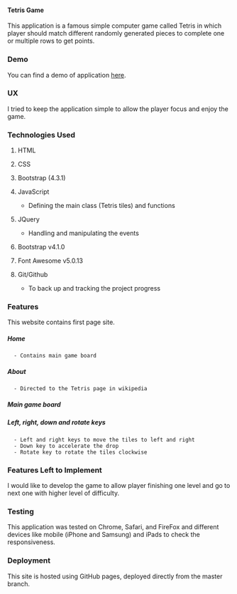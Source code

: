 #### Tetris Game

This application is a famous simple computer game called Tetris in which player should match 
different randomly generated pieces to complete one or multiple rows to get points.


### Demo
You can find a demo of application [here](https://meghdadyazdi.github.io/IFD-Milestone/).

### UX
I tried to keep the application simple to allow the player focus and enjoy the game.


### Technologies Used
1. HTML

2. CSS

3. Bootstrap (4.3.1)

4. JavaScript
    - Defining the main class (Tetris tiles) and functions

5. JQuery
    - Handling and manipulating the events

8. Bootstrap v4.1.0

9.  Font Awesome v5.0.13

10. Git/Github
    - To back up and tracking the project progress


### Features
This website contains first page site. 

##### Home 
      - Contains main game board

##### About 
      - Directed to the Tetris page in wikipedia 

##### Main game board

##### Left, right, down and rotate keys 
      - Left and right keys to move the tiles to left and right 
      - Down key to accelerate the drop 
      - Rotate key to rotate the tiles clockwise



### Features Left to Implement
I would like to develop the game to allow player finishing one level and go to next one with higher level of difficulty.

### Testing
This application was tested on Chrome, Safari, and FireFox and different devices like mobile (iPhone and  Samsung) and iPads to check the responsiveness.

### Deployment
This site is hosted using GitHub pages, deployed directly from the master branch. 



